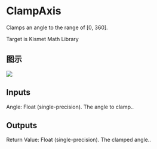 # ClampAxis

Clamps an angle to the range of [0, 360].

Target is Kismet Math Library

## 图示

![]($-20221218-19542051.png)

## Inputs

Angle: Float (single-precision). The angle to clamp..  

## Outputs

Return Value: Float (single-precision). The clamped angle..

